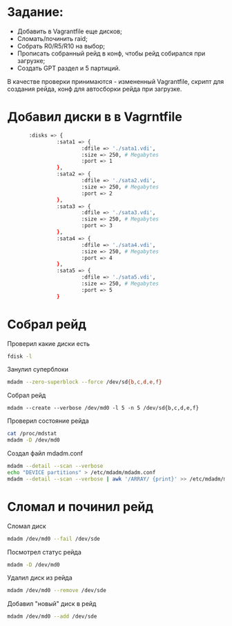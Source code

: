 # Задание:
- Добавить в Vagrantfile еще дисков;
- Сломать/починить raid;
- Собрать R0/R5/R10 на выбор;
- Прописать собранный рейд в конф, чтобы рейд собирался при загрузке;
- Создать GPT раздел и 5 партиций.

В качестве проверки принимаются - измененный Vagrantfile,  скрипт для создания рейда, конф для автосборки рейда при загрузке.

# Добавил диски в в Vagrntfile

```sh
       :disks => {
                :sata1 => {
                        :dfile => './sata1.vdi',
                        :size => 250, # Megabytes
                        :port => 1
                },
                :sata2 => {
                        :dfile => './sata2.vdi',
                        :size => 250, # Megabytes
                        :port => 2
                },
                :sata3 => {
                        :dfile => './sata3.vdi',
                        :size => 250, # Megabytes
                        :port => 3
                },
                :sata4 => {
                        :dfile => './sata4.vdi',
                        :size => 250, # Megabytes
                        :port => 4
                },
                :sata5 => {
                        :dfile => './sata5.vdi',
                        :size => 250, # Megabytes
                        :port => 5
                }

```

# Собрал рейд

Проверил какие диски есть 
```sh
fdisk -l
```

Занулил суперблоки
```sh
mdadm --zero-superblock --force /dev/sd{b,c,d,e,f}
```

Собрал рейд
```
mdadm --create --verbose /dev/md0 -l 5 -n 5 /dev/sd{b,c,d,e,f}
```

Проверил состояние рейда
```sh
cat /proc/mdstat
mdadm -D /dev/md0
```

Создал файл mdadm.conf
```sh
mdadm --detail --scan --verbose
echo "DEVICE partitions" > /etc/mdadm/mdadm.conf
mdadm --detail --scan --verbose | awk '/ARRAY/ {print}' >> /etc/mdadm/mdadm.conf
```

# Сломал и починил рейд

Сломал диск 
```sh
mdadm /dev/md0 --fail /dev/sde
```

Посмотрел статус рейда 
```sh
mdadm -D /dev/md0
```

Удалил диск из рейда
```sh
mdadm /dev/md0 --remove /dev/sde
```

Добавил "новый" диск в рейд
```sh
mdadm /dev/md0 --add /dev/sde
```

